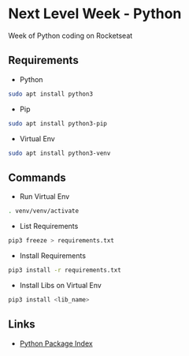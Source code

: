 # Next Level Week - Python

Week of Python coding on Rocketseat

## Requirements

- Python

```bash
sudo apt install python3
```

- Pip

```bash
sudo apt install python3-pip
```

- Virtual Env

```bash
sudo apt install python3-venv
```

## Commands

- Run Virtual Env

```bash
. venv/venv/activate
```

- List Requirements

```bash
pip3 freeze > requirements.txt
```

- Install Requirements

```bash
pip3 install -r requirements.txt
```

- Install Libs on Virtual Env

```bash
pip3 install <lib_name>
```

## Links

- [Python Package Index](https://pypi.org/)

